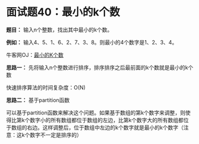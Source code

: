 # 面试题40：最小的k个数

**题目：**  输入n个整数，找出其中最小的k个数。



**例如：** 输入4、5、1、6、2、7、3、8。则最小的4个数字是1、2、3、4。



牛客网OJ：[最小的K个数](https://www.nowcoder.com/practice/6a296eb82cf844ca8539b57c23e6e9bf?tpId=13&tqId=11182&rp=2&ru=%2Fta%2Fcoding-interviews&qru=%2Fta%2Fcoding-interviews%2Fquestion-ranking)



**思路一：**  先将输入n个整数进行排序，排序排序之后最前面的k个数就是最小的k个数

快速排序算法的时间复杂度：O(N)

**思路二：**  基于partition函数

可以基于partition函数来解决这个问题。如果基于数组的第k个数字来调整，则使得比第k个数字小的所有数组都位于数组的左边，比第k个数字大的所有数组都位于数组的右边。这样调整后，位于数组中左边的k个数字就是最小的k个数字（注意：这k个数字不一定是排序的）



